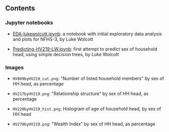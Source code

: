 ## Contents

### Jupyter notebooks

- [EDA-lukewolcott.ipynb](http://nbviewer.jupyter.org/github/lukewolcott/india-nfhs/blob/master/nfhs3-analysis/EDA-lukewolcott.ipynb): a notebook with initial exploratory data analysis and plots for NFHS-3, by Luke Wolcott

- [Predicting-HV219-LW.ipynb](http://nbviewer.jupyter.org/github/lukewolcott/india-nfhs/blob/master/nfhs3-analysis/Predicting-HV219-LW.ipynb): first attempt to predict sex of household head, using simple decision trees, by Luke Wolcott

### Images

- `HV009byHV219_cut.png`: "Number of listed household members" by sex of HH head, as percentage

- `HV217byHV219.png`: "Relationship structure" by sex of HH head, as percentage

- `HV220byHV219_hist.png`: Histogram of age of household head, by sex of HH head

- `HV270byHV219.png`: "Wealth Index" by sex of HH head, as percentage
